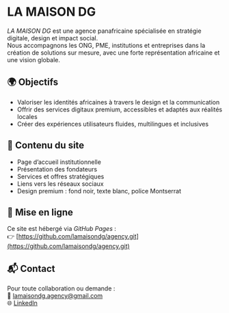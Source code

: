 # LA MAISON DG

*LA MAISON DG* est une agence panafricaine spécialisée en stratégie digitale, design et impact social.  
Nous accompagnons les ONG, PME, institutions et entreprises dans la création de solutions sur mesure, avec une forte représentation africaine et une vision globale.

## 🌍 Objectifs

- Valoriser les identités africaines à travers le design et la communication
- Offrir des services digitaux premium, accessibles et adaptés aux réalités locales
- Créer des expériences utilisateurs fluides, multilingues et inclusives

## 📁 Contenu du site

- Page d’accueil institutionnelle
- Présentation des fondateurs
- Services et offres stratégiques
- Liens vers les réseaux sociaux
- Design premium : fond noir, texte blanc, police Montserrat

## 🚀 Mise en ligne

Ce site est hébergé via *GitHub Pages* :  
👉 [https://github.com/lamaisondg/agency.git](https://github.com/lamaisondg/agency.git)

## 📬 Contact

Pour toute collaboration ou demande :  
📧 lamaisondg.agency@gmail.com  
🌐 [LinkedIn](https://www.linkedin.com/in/duke-oma)
